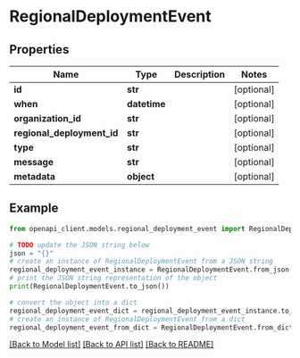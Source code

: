 # RegionalDeploymentEvent


## Properties

Name | Type | Description | Notes
------------ | ------------- | ------------- | -------------
**id** | **str** |  | [optional] 
**when** | **datetime** |  | [optional] 
**organization_id** | **str** |  | [optional] 
**regional_deployment_id** | **str** |  | [optional] 
**type** | **str** |  | [optional] 
**message** | **str** |  | [optional] 
**metadata** | **object** |  | [optional] 

## Example

```python
from openapi_client.models.regional_deployment_event import RegionalDeploymentEvent

# TODO update the JSON string below
json = "{}"
# create an instance of RegionalDeploymentEvent from a JSON string
regional_deployment_event_instance = RegionalDeploymentEvent.from_json(json)
# print the JSON string representation of the object
print(RegionalDeploymentEvent.to_json())

# convert the object into a dict
regional_deployment_event_dict = regional_deployment_event_instance.to_dict()
# create an instance of RegionalDeploymentEvent from a dict
regional_deployment_event_from_dict = RegionalDeploymentEvent.from_dict(regional_deployment_event_dict)
```
[[Back to Model list]](../README.md#documentation-for-models) [[Back to API list]](../README.md#documentation-for-api-endpoints) [[Back to README]](../README.md)


